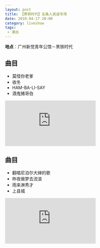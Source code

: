 ```yaml
---
layout: post
title: 【黑铁时代】五条人民谣专场
date: 2010-04-17 20:00
category: liveshow
tags:
 - 演出
---
```


**地点**：广州新觉青年公馆－黑铁时代

## 曲目

* 莫怪你老爹
* 收冬
* HAM-BA-LI-SAY
* 酒鬼猪哥伯

<div class="iframe-container">
<iframe class="responsive-iframe" src='https://player.youku.com/embed/XMTY3MTA4MTgw'  frameborder="no" allowfullscreen="true"></iframe>
</div>

## 曲目

* 翻唱尼泊尔大婶的歌
* 昨夜做梦去流浪
* 雨来淋秀才
* 上县城

<div class="iframe-container">
<iframe class="responsive-iframe" src='https://player.youku.com/embed/XMTY3MTE1MTE2'   frameborder="no" allowfullscreen="true"></iframe>
</div>
